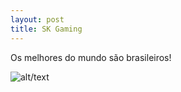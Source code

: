 ```yaml
---
layout: post
title: SK Gaming
---
```


Os melhores do mundo são brasileiros!

![alt/text](https://i.imgur.com/exf4AME.jpg "SK Gaming")
